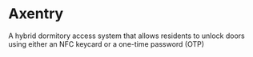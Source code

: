 # Axentry
A hybrid dormitory access system that allows residents to unlock doors using either an NFC keycard or a one-time password (OTP)
